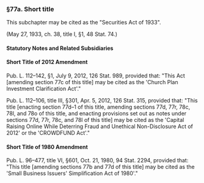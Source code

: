 ### §77a. Short title ###

This subchapter may be cited as the "Securities Act of 1933".

(May 27, 1933, ch. 38, title I, §1, 48 Stat. 74.)

#### **Statutory Notes and Related Subsidiaries** ####

#### Short Title of 2012 Amendment ####

Pub. L. 112–142, §1, July 9, 2012, 126 Stat. 989, provided that: "This Act [amending section 77c of this title] may be cited as the 'Church Plan Investment Clarification Act'."

Pub. L. 112–106, title III, §301, Apr. 5, 2012, 126 Stat. 315, provided that: "This title [enacting section 77d–1 of this title, amending sections 77d, 77r, 78c, 78l, and 78o of this title, and enacting provisions set out as notes under sections 77d, 77r, 78c, and 78l of this title] may be cited as the 'Capital Raising Online While Deterring Fraud and Unethical Non-Disclosure Act of 2012' or the 'CROWDFUND Act'."

#### Short Title of 1980 Amendment ####

Pub. L. 96–477, title VI, §601, Oct. 21, 1980, 94 Stat. 2294, provided that: "This title [amending sections 77b and 77d of this title] may be cited as the 'Small Business Issuers' Simplification Act of 1980'."